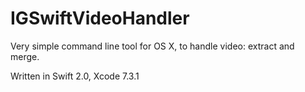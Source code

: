 # IGSwiftVideoHandler

Very simple command line tool for OS X, to handle video: extract and merge.

Written in Swift 2.0, Xcode 7.3.1
